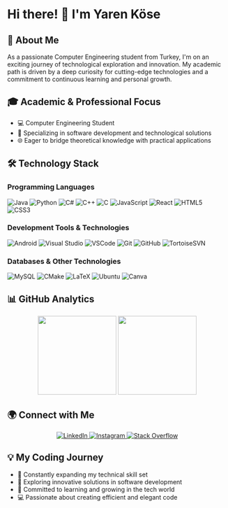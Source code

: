 # Hi there! 👋 I'm Yaren Köse

## 🌟 About Me
As a passionate Computer Engineering student from Turkey, I'm on an exciting journey of technological exploration and innovation. My academic path is driven by a deep curiosity for cutting-edge technologies and a commitment to continuous learning and personal growth.

## 🎓 Academic & Professional Focus
- 💻 Computer Engineering Student
- 🚀 Specializing in software development and technological solutions
- 🌐 Eager to bridge theoretical knowledge with practical applications

## 🛠️ Technology Stack

### Programming Languages
![Java](https://img.shields.io/badge/Java-ED8B00?style=for-the-badge&logo=java&logoColor=white)
![Python](https://img.shields.io/badge/Python-3776AB?style=for-the-badge&logo=python&logoColor=white)
![C#](https://img.shields.io/badge/C%23-239120?style=for-the-badge&logo=c-sharp&logoColor=white)
![C++](https://img.shields.io/badge/C%2B%2B-00599C?style=for-the-badge&logo=c%2B%2B&logoColor=white)
![C](https://img.shields.io/badge/C-00599C?style=for-the-badge&logo=c&logoColor=white)
![JavaScript](https://img.shields.io/badge/JavaScript-F7DF1E?style=for-the-badge&logo=javascript&logoColor=black)
![React](https://img.shields.io/badge/React-20232A?style=for-the-badge&logo=react&logoColor=61DAFB)
![HTML5](https://img.shields.io/badge/HTML5-E34F26?style=for-the-badge&logo=html5&logoColor=white)
![CSS3](https://img.shields.io/badge/CSS3-1572B6?style=for-the-badge&logo=css3&logoColor=white)

### Development Tools & Technologies
![Android](https://img.shields.io/badge/Android-3DDC84?style=for-the-badge&logo=android&logoColor=white)
![Visual Studio](https://img.shields.io/badge/Visual%20Studio-5C2D91?style=for-the-badge&logo=visual-studio&logoColor=white)
![VSCode](https://img.shields.io/badge/Visual_Studio_Code-0078D4?style=for-the-badge&logo=visual%20studio%20code&logoColor=white)
![Git](https://img.shields.io/badge/Git-F05032?style=for-the-badge&logo=git&logoColor=white)
![GitHub](https://img.shields.io/badge/GitHub-181717?style=for-the-badge&logo=github&logoColor=white)
![TortoiseSVN](https://img.shields.io/badge/TortoiseGit-2880C3?style=for-the-badge&logo=git&logoColor=white)

### Databases & Other Technologies
![MySQL](https://img.shields.io/badge/MySQL-4479A1?style=for-the-badge&logo=mysql&logoColor=white)
![CMake](https://img.shields.io/badge/CMake-064F8C?style=for-the-badge&logo=cmake&logoColor=white)
![LaTeX](https://img.shields.io/badge/LaTeX-008080?style=for-the-badge&logo=latex&logoColor=white)
![Ubuntu](https://img.shields.io/badge/Ubuntu-E95420?style=for-the-badge&logo=ubuntu&logoColor=white)
![Canva](https://img.shields.io/badge/Canva-00C4CC?style=for-the-badge&logo=canva&logoColor=white)

## 📊 GitHub Analytics
<div align="center">
  <img height="180em" src="https://github-readme-stats.vercel.app/api?username=ksyaren&show_icons=true&theme=tokyonight&include_all_commits=true&count_private=true"/>
  <img height="180em" src="https://github-readme-stats.vercel.app/api/top-langs/?username=ksyaren&layout=compact&langs_count=8&theme=tokyonight"/>
</div>

## 🌍 Connect with Me
<div align="center">
  <a href="https://www.linkedin.com/in/yaren-kose/" target="_blank">
    <img src="https://img.shields.io/badge/LinkedIn-0077B5?style=for-the-badge&logo=linkedin&logoColor=white" alt="LinkedIn"/>
  </a>
  <a href="https://www.instagram.com/yarenn.ks/" target="_blank">
    <img src="https://img.shields.io/badge/Instagram-E4405F?style=for-the-badge&logo=instagram&logoColor=white" alt="Instagram"/>
  </a>
  <a href="https://stackoverflow.com/users/26369868/yarenkose" target="_blank">
    <img src="https://img.shields.io/badge/Stack_Overflow-FE7A16?style=for-the-badge&logo=stack-overflow&logoColor=white" alt="Stack Overflow"/>
  </a>
</div>

## 💡 My Coding Journey
- 🚀 Constantly expanding my technical skill set
- 🔬 Exploring innovative solutions in software development
- 🌱 Committed to learning and growing in the tech world
- 💻 Passionate about creating efficient and elegant code

